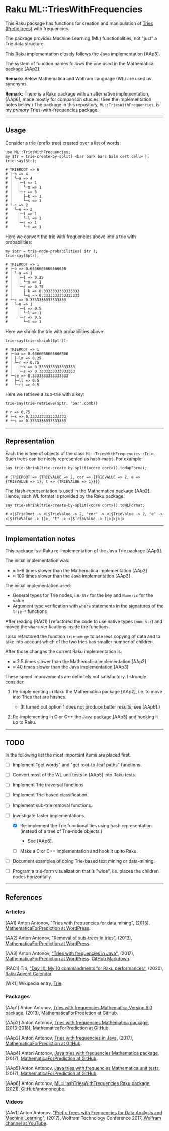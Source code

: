 # Raku ML::TriesWithFrequencies


This Raku package has functions for creation and manipulation of 
[Tries (Prefix trees)](https://en.wikipedia.org/wiki/Trie) 
with frequencies.

The package provides Machine Learning (ML) functionalities, 
not "just" a Trie data structure.

This Raku implementation closely follows the Java implementation [AAp3].

The system of function names follows the one used in the Mathematica package [AAp2].

**Remark:** Below Mathematica and Wolfram Language (WL) are used as synonyms.

**Remark:** There is a Raku package with an alternative implementation, [AAp6], 
made mostly for comparison studies. (See the implementation notes below.) 
The package in this repository, `ML::TriesWithFrequencies`, is my *primary* 
Tries-with-frequencies package.

------

## Usage 

Consider a trie (prefix tree) created over a list of words:

```perl6
use ML::TriesWithFrequencies;
my $tr = trie-create-by-split( <bar bark bars balm cert cell> );
trie-say($tr);
```
```
# TRIEROOT => 6
# ├─b => 4
# │ └─a => 4
# │   ├─l => 1
# │   │ └─m => 1
# │   └─r => 3
# │     ├─k => 1
# │     └─s => 1
# └─c => 2
#   └─e => 2
#     ├─l => 1
#     │ └─l => 1
#     └─r => 1
#       └─t => 1
```

Here we convert the trie with frequencies above into a trie with probabilities:

```perl6
my $ptr = trie-node-probabilities( $tr );
trie-say($ptr);
```
```
# TRIEROOT => 1
# ├─b => 0.6666666666666666
# │ └─a => 1
# │   ├─l => 0.25
# │   │ └─m => 1
# │   └─r => 0.75
# │     ├─k => 0.3333333333333333
# │     └─s => 0.3333333333333333
# └─c => 0.3333333333333333
#   └─e => 1
#     ├─l => 0.5
#     │ └─l => 1
#     └─r => 0.5
#       └─t => 1
```

Here we shrink the trie with probabilities above:

```perl6
trie-say(trie-shrink($ptr));
```
```
# TRIEROOT => 1
# ├─ba => 0.6666666666666666
# │ ├─lm => 0.25
# │ └─r => 0.75
# │   ├─k => 0.3333333333333333
# │   └─s => 0.3333333333333333
# └─ce => 0.3333333333333333
#   ├─ll => 0.5
#   └─rt => 0.5
```

Here we retrieve a sub-trie with a key:

```perl6
trie-say(trie-retrieve($ptr, 'bar'.comb))
```
```
# r => 0.75
# ├─k => 0.3333333333333333
# └─s => 0.3333333333333333
```

------

## Representation

Each trie is tree of objects of the class `ML::TriesWithFrequencies::Trie`.
Such trees can be nicely represented as hash-maps. For example:

```perl6
say trie-shrink(trie-create-by-split(<core cort>)).toMapFormat;
```
```
# {TRIEROOT => {TRIEVALUE => 2, cor => {TRIEVALUE => 2, e => {TRIEVALUE => 1}, t => {TRIEVALUE => 1}}}}
```

The Hash-representation is used in the Mathematica package [AAp2].
Hence, such WL format is provided by the Raku package:

```perl6
say trie-shrink(trie-create-by-split(<core cort>)).toWLFormat;
```
```
# <|$TrieRoot -> <|$TrieValue -> 2, "cor" -> <|$TrieValue -> 2, "e" -> <|$TrieValue -> 1|>, "t" -> <|$TrieValue -> 1|>|>|>|>
```

------

## Implementation notes

This package is a Raku re-implementation of the Java Trie package [AAp3].

The initial implementation was:
- ≈ 5-6 times slower than the Mathematica implementation [AAp2]
- ≈ 100 times slower than the Java implementation [AAp3]

The initial implementation used:
- General types for Trie nodes, i.e. `Str` for the key and `Numeric` for the value
- Argument type verification with `where` statements in the signatures of the `trie-*` functions

After reading [RAC1] I refactored the code to use native types (`num`, `str`)
and moved the `where` verifications inside the functions. 

I also refactored the function `trie-merge` to use less copying of data and
to take into account which of the two tries has smaller number of children.

After those changes the current Raku implementation is:
- ≈ 2.5 times slower than the Mathematica implementation [AAp2]
- ≈ 40 times slower than the Java implementation [AAp3]

These speed improvements are definitely not satisfactory. I strongly consider:

1. Re-implementing in Raku the Mathematica  package [AAp2], i.e. to move into Tries that are hashes.

   - (It turned out option 1 does not produce better results; see [AAp6].)
  
2. Re-implementing in C or C++ the Java package [AAp3] and hooking it up to Raku.


------

## TODO

In the following list the most important items are placed first.

- [ ] Implement "get words" and "get root-to-leaf paths" functions.

- [ ] Convert most of the WL unit tests in [AAp5] into Raku tests.

- [ ] Implement Trie traversal functions.

- [ ] Implement Trie-based classification.
  
- [ ] Implement sub-trie removal functions.
  
- [ ] Investigate faster implementations.
 
  - [X] Re-implement the Trie functionalities using hash representation (instead of a tree of Trie-node objects.)
    
     - See [AAp6].
  
  - [ ] Make a C or C++ implementation and hook it up to Raku.  
    
- [ ] Document examples of doing Trie-based text mining or data-mining.

- [ ] Program a trie-form visualization that is "wide", i.e. places the children nodes horizontally.

------

## References

### Articles

[AA1] Anton Antonov,
["Tries with frequencies for data mining"](https://mathematicaforprediction.wordpress.com/2013/12/06/tries-with-frequencies-for-data-mining/),
(2013),
[MathematicaForPrediction at WordPress](https://mathematicaforprediction.wordpress.com).

[AA2] Anton Antonov,
["Removal of sub-trees in tries"](https://mathematicaforprediction.wordpress.com/2014/10/12/removal-of-sub-trees-in-tries/),
(2013),
[MathematicaForPrediction at WordPress](https://mathematicaforprediction.wordpress.com).

[AA3] Anton Antonov,
["Tries with frequencies in Java"](https://mathematicaforprediction.wordpress.com/2017/01/31/tries-with-frequencies-in-java/),
(2017),
[MathematicaForPrediction at WordPress](https://mathematicaforprediction.wordpress.com).
[GitHub Markdown](https://github.com/antononcube/MathematicaForPrediction).

[RAC1] Tib,
["Day 10: My 10 commandments for Raku performances"](https://raku-advent.blog/2020/12/10/day-10-my-10-commandments-for-raku-performances/),
(2020),
[Raku Advent Calendar](https://raku-advent.blog).

[WK1] Wikipedia entry, [Trie](https://en.wikipedia.org/wiki/Trie).

### Packages

[AAp1] Anton Antonov, 
[Tries with frequencies Mathematica Version 9.0 package](https://github.com/antononcube/MathematicaForPrediction/blob/master/TriesWithFrequenciesV9.m),
(2013), 
[MathematicaForPrediction at GitHub](https://github.com/antononcube/MathematicaForPrediction).

[AAp2] Anton Antonov,
[Tries with frequencies Mathematica package](https://github.com/antononcube/MathematicaForPrediction/blob/master/TriesWithFrequencies.m),
(2013-2018),
[MathematicaForPrediction at GitHub](https://github.com/antononcube/MathematicaForPrediction).

[AAp3] Anton Antonov, 
[Tries with frequencies in Java](https://github.com/antononcube/MathematicaForPrediction/tree/master/Java/TriesWithFrequencies), 
(2017),
[MathematicaForPrediction at GitHub](https://github.com/antononcube/MathematicaForPrediction).

[AAp4] Anton Antonov, 
[Java tries with frequencies Mathematica package](https://github.com/antononcube/MathematicaForPrediction/blob/master/JavaTriesWithFrequencies.m), 
(2017),
[MathematicaForPrediction at GitHub](https://github.com/antononcube/MathematicaForPrediction).

[AAp5] Anton Antonov, 
[Java tries with frequencies Mathematica unit tests](https://github.com/antononcube/MathematicaForPrediction/blob/master/UnitTests/JavaTriesWithFrequencies-Unit-Tests.wlt), 
(2017), 
[MathematicaForPrediction at GitHub](https://github.com/antononcube/MathematicaForPrediction).

[AAp6] Anton Antonov,
[ML::HashTriesWithFrequencies Raku package](https://github.com/antononcube/Raku-ML-HashTriesWithFrequencies),
(2021),
[GitHub/antononcube](https://github.com/antononcube).


### Videos

[AAv1] Anton Antonov,
["Prefix Trees with Frequencies for Data Analysis and Machine Learning"](https://www.youtube.com/watch?v=MdVp7t8xQbQ),
(2017),
Wolfram Technology Conference 2017,
[Wolfram channel at YouTube](https://www.youtube.com/channel/UCJekgf6k62CQHdENWf2NgAQ).
